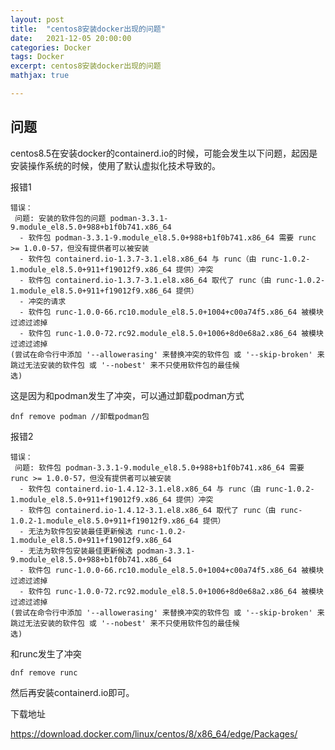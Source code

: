 ```yaml
---
layout: post
title:  "centos8安装docker出现的问题"
date:   2021-12-05 20:00:00
categories: Docker
tags: Docker
excerpt: centos8安装docker出现的问题
mathjax: true

---
```


## 问题

centos8.5在安装docker的containerd.io的时候，可能会发生以下问题，起因是安装操作系统的时候，使用了默认虚拟化技术导致的。

报错1

```
错误：
 问题: 安装的软件包的问题 podman-3.3.1-9.module_el8.5.0+988+b1f0b741.x86_64
  - 软件包 podman-3.3.1-9.module_el8.5.0+988+b1f0b741.x86_64 需要 runc >= 1.0.0-57，但没有提供者可以被安装
  - 软件包 containerd.io-1.3.7-3.1.el8.x86_64 与 runc（由 runc-1.0.2-1.module_el8.5.0+911+f19012f9.x86_64 提供）冲突
  - 软件包 containerd.io-1.3.7-3.1.el8.x86_64 取代了 runc（由 runc-1.0.2-1.module_el8.5.0+911+f19012f9.x86_64 提供）
  - 冲突的请求
  - 软件包 runc-1.0.0-66.rc10.module_el8.5.0+1004+c00a74f5.x86_64 被模块过滤过滤掉
  - 软件包 runc-1.0.0-72.rc92.module_el8.5.0+1006+8d0e68a2.x86_64 被模块过滤过滤掉
(尝试在命令行中添加 '--allowerasing' 来替换冲突的软件包 或 '--skip-broken' 来跳过无法安装的软件包 或 '--nobest' 来不只使用软件包的最佳候
选)
```

这是因为和podman发生了冲突，可以通过卸载podman方式

```
dnf remove podman //卸载podman包
```

报错2

```
错误：
 问题: 软件包 podman-3.3.1-9.module_el8.5.0+988+b1f0b741.x86_64 需要 runc >= 1.0.0-57，但没有提供者可以被安装
  - 软件包 containerd.io-1.4.12-3.1.el8.x86_64 与 runc（由 runc-1.0.2-1.module_el8.5.0+911+f19012f9.x86_64 提供）冲突
  - 软件包 containerd.io-1.4.12-3.1.el8.x86_64 取代了 runc（由 runc-1.0.2-1.module_el8.5.0+911+f19012f9.x86_64 提供）
  - 无法为软件包安装最佳更新候选 runc-1.0.2-1.module_el8.5.0+911+f19012f9.x86_64
  - 无法为软件包安装最佳更新候选 podman-3.3.1-9.module_el8.5.0+988+b1f0b741.x86_64
  - 软件包 runc-1.0.0-66.rc10.module_el8.5.0+1004+c00a74f5.x86_64 被模块过滤过滤掉
  - 软件包 runc-1.0.0-72.rc92.module_el8.5.0+1006+8d0e68a2.x86_64 被模块过滤过滤掉
(尝试在命令行中添加 '--allowerasing' 来替换冲突的软件包 或 '--skip-broken' 来跳过无法安装的软件包 或 '--nobest' 来不只使用软件包的最佳候
选)
```

和runc发生了冲突

```
dnf remove runc
```

然后再安装containerd.io即可。

下载地址

https://download.docker.com/linux/centos/8/x86_64/edge/Packages/

